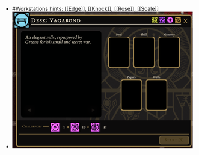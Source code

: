 - #Workstations hints: [[Edge]], [[Knock]], [[Rose]], [[Scale]]
- ![image.png](../assets/image_1700981562776_0.png)